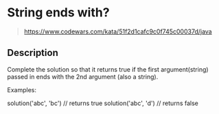 # String ends with?

> https://www.codewars.com/kata/51f2d1cafc9c0f745c00037d/java

## Description

Complete the solution so that it returns true if the first argument(string) passed in ends with the 2nd argument (also a string).

Examples:

solution('abc', 'bc') // returns true
solution('abc', 'd') // returns false

